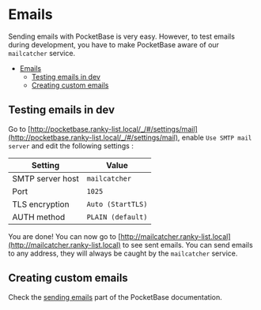 # Emails

Sending emails with PocketBase is very easy. However, to test emails during development, you have to make PocketBase aware of our `mailcatcher` service.

- [Emails](#emails)
  - [Testing emails in dev](#testing-emails-in-dev)
  - [Creating custom emails](#creating-custom-emails)

## Testing emails in dev

Go to [http://pocketbase.ranky-list.local/_/#/settings/mail](http://pocketbase.ranky-list.local/_/#/settings/mail), enable `Use SMTP mail server` and edit the following settings :

| Setting          | Value             |
| ---------------- | ----------------- |
| SMTP server host | `mailcatcher`     |
| Port             | `1025`            |
| TLS encryption   | `Auto (StartTLS)` |
| AUTH method      | `PLAIN (default)` |

You are done! You can now go to [http://mailcatcher.ranky-list.local](http://mailcatcher.ranky-list.local) to see sent emails.
You can send emails to any address, they will always be caught by the `mailcatcher` service.

## Creating custom emails

Check the [sending emails](https://pocketbase.io/docs/sending-emails#send-custom-email) part of the PocketBase documentation.
